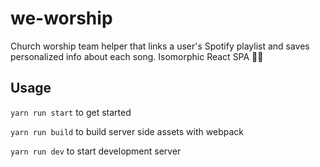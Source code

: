 # we-worship
Church worship team helper that links a user's Spotify playlist and saves personalized info about each song.
Isomorphic React SPA 👏🏽

## Usage

`yarn run start` to get started

`yarn run build` to build server side assets with webpack

`yarn run dev` to start development server